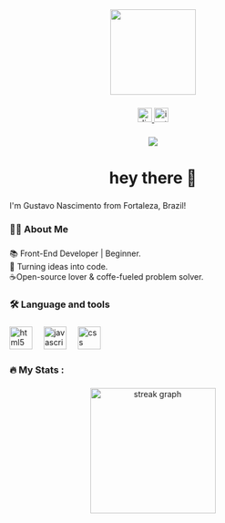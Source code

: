 <div align="center">
  <img height="150" src="https://mir-s3-cdn-cf.behance.net/project_modules/max_1200/7bb12587651989.5dbf1b4450b89.gif"  />
</div>

###

<div align="center">
  <a href="https://canary.discord.com/channels/@me" target="_blank">
    <img src="https://img.shields.io/static/v1?message=Discord&logo=discord&label=&color=7289DA&logoColor=white&labelColor=&style=for-the-badge" height="25" alt="discord logo"  />
  </a>
  <a href="https://www.instagram.com/2ksllvwr?igsh=ZTJ5MXI3Zzk0Yjk%3D&utm_source=qr" target="_blank">
    <img src="https://img.shields.io/static/v1?message=Instagram&logo=instagram&label=&color=E4405F&logoColor=white&labelColor=&style=for-the-badge" height="25" alt="instagram logo"  />
  </a>
</div>

###

<div align="center">
  <img src="https://visitor-badge.laobi.icu/badge?page_id=2ksllvwr.2ksllvwr&left_color=darkred&right_color=darkred&left_text=%F0%9D%94%84ll%20roads%20lead%20you%20to%20me."  />
</div>

###

<h1 align="center">hey there 👋</h1>

###
<p align="left">I'm Gustavo Nascimento from Fortaleza, Brazil!</p>

<h3 align="left">👩‍💻  About Me</h3>

###

<p align="left">📚 Front-End Developer | Beginner.<br>🧠 Turning ideas into code. <br>☕Open-source lover & coffe-fueled problem solver.</p>

###

<h3 align="left">🛠 Language and tools</h3>

###

<div align="left">
  <img src="https://cdn.jsdelivr.net/gh/devicons/devicon/icons/html5/html5-original.svg" height="40" alt="html5 logo"  />
  <img width="12" />
  <img src="https://cdn.jsdelivr.net/gh/devicons/devicon/icons/javascript/javascript-original.svg" height="40" alt="javascript logo"  />
  <img width="12" />
  <img src="https://cdn.jsdelivr.net/gh/devicons/devicon/icons/css3/css3-original.svg" height="40" alt="css logo"  />
  <img width="12" />
</div>

###

<h3 align="left">🔥   My Stats :</h3>

###

<div align="center">
  <img src="https://streak-stats.demolab.com?user=2ksllvwr&locale=en&mode=daily&theme=dark&hide_border=false&border_radius=5&order=3" height="220" alt="streak graph"  />
</div>

###
